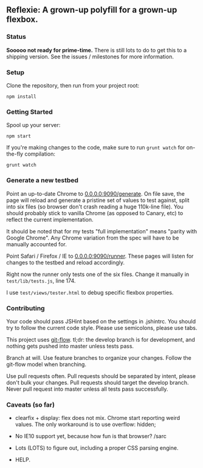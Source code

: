 Reflexie: A grown-up polyfill for a grown-up flexbox.
--------

### Status

__Sooooo not ready for prime-time.__ There is still lots to do to get this to a shipping version. See the issues / milestones for more information.

### Setup

Clone the repository, then run from your project root:

```shell
npm install
```

### Getting Started

Spool up your server:

```shell
npm start
```

If you're making changes to the code, make sure to run `grunt watch` for on-the-fly compilation:

```shell
grunt watch
```

### Generate a new testbed

Point an up-to-date Chrome to [0.0.0.0:9090/generate](http://0.0.0.0:9090/generate). On file save, the page will reload and generate a pristine set of values to test against, split into six files (so browser don't crash reading a huge 110k-line file). You should probably stick to vanilla Chrome (as opposed to Canary, etc) to reflect the current implementation.

It should be noted that for my tests "full implementation" means "parity with Google Chrome". Any Chrome variation from the spec will have to be manually accounted for.

Point Safari / Firefox / IE to [0.0.0.0:9090/runner](http://0.0.0.0:9090/runner). These pages will listen for changes to the testbed and reload accordingly.

Right now the runner only tests one of the six files. Change it manually in `test/lib/tests.js`, line 174.

I use `test/views/tester.html` to debug specific flexbox properties.

### Contributing

Your code should pass JSHint based on the settings in .jshintrc. You should try to follow the current code style. Please use semicolons, please use tabs.

This project uses [git-flow](https://github.com/nvie/gitflow). tl;dr: the develop branch is for development, and nothing gets pushed into master unless tests pass.

Branch at will. Use feature branches to organize your changes. Follow the git-flow model when branching.

Use pull requests often. Pull requests should be separated by intent, please don't bulk your changes. Pull requests should target the develop branch. Never pull request into master unless all tests pass successfully.

### Caveats (so far)

- clearfix + display: flex does not mix. Chrome start reporting weird values. The only workaround is to use overflow: hidden;

- No IE10 support yet, because how fun is that browser? /sarc

- Lots (LOTS) to figure out, including a proper CSS parsing engine.

- HELP.
